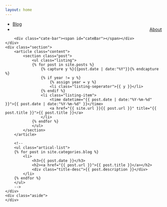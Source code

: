 ```yaml
---
layout: home
---
```


<div class="index-content blog">
	<div class="navigator">
		<ul class="artical-cate">
            <li class="on"><a href="/"><span>Blog</span></a></li>
            <li style="text-align:right"><a href="/about"><span>About</span></a></li>
        </ul>

        <div class="cate-bar"><span id="cateBar"></span></div>
	</div>
    <div class="section">
		<article class="content">
			<section class="post">
				<ul class="listing">
				{% for post in site.posts %}
					{% capture y %}{{post.date | date:"%Y"}}{% endcapture %}
					{% if year != y %}
						{% assign year = y %}
						<li class="listing-seperator">{{ y }}</li>
					{% endif %}
					<li class="listing-item">
						<time datetime="{{ post.date | date:"%Y-%m-%d" }}">{{ post.date | date:"%Y-%m-%d" }}</time>
						<a href="{{ site.url }}{{ post.url }}" title="{{ post.title }}">{{ post.title }}</a>
					</li>
				{% endfor %}
				</ul>
			</section>
		</article>
		
		<!--
        <ul class="artical-list">
        {% for post in site.categories.blog %}
            <li>
				<h3>{{ post.date }}</h3>
                <h2><a href="{{ post.url }}">{{ post.title }}</a></h2>
                <div class="title-desc">{{ post.description }}</div>
            </li>
        {% endfor %}
        </ul>
		-->
    </div>
    <div class="aside">
    </div>
</div>
